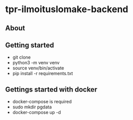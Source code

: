 # tpr-ilmoituslomake-backend

## About


## Getting started

* git clone <thisrepo>
* python3 -m venv venv
* source venv/bin/activate
* pip install -r requirements.txt


## Gettings started with docker

* docker-compose is required
* sudo mkdir pgdata
* docker-compose up -d
